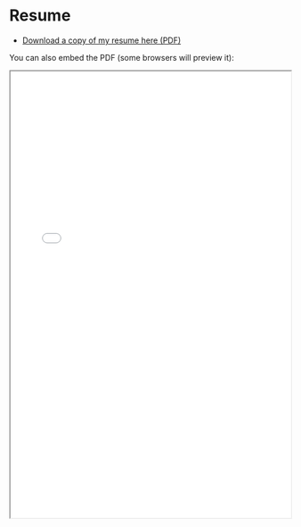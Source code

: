 # Resume

- [Download a copy of my resume here (PDF)](assets/Resume.pdf)

You can also embed the PDF (some browsers will preview it):

<iframe src="assets/Resume.pdf" width="100%" height="800"></iframe>
